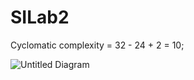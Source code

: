 # SILab2

Cyclomatic complexity = 32 - 24 + 2 = 10;

![Untitled Diagram](https://user-images.githubusercontent.com/41271025/84577604-2dae2380-adbe-11ea-93b9-3d053e5bac72.png)



